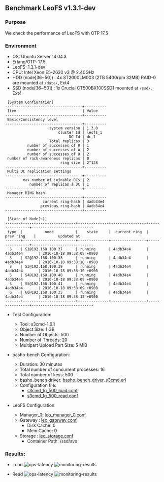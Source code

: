 ## Benchmark LeoFS v1.3.1-dev

### Purpose
We check the performance of LeoFS with OTP 17.5

### Environment

* OS: Ubuntu Server 14.04.3
* Erlang/OTP: 17.5
* LeoFS: 1.3.1-dev
* CPU: Intel Xeon E5-2630 v3 @ 2.40GHz
* HDD (node[36~50]) : 4x ST2000LM003 (2TB 5400rpm 32MB) RAID-0 are mounted at `/data/`, Ext4
* SSD (node[36~50]) : 1x Crucial CT500BX100SSD1 mounted at `/ssd/`, Ext4

```
 [System Confiuration]
-----------------------------------+----------
 Item                              | Value
-----------------------------------+----------
 Basic/Consistency level
-----------------------------------+----------
                    system version | 1.3.0
                        cluster Id | leofs_1
                             DC Id | dc_1
                    Total replicas | 3
          number of successes of R | 1
          number of successes of W | 2
          number of successes of D | 2
 number of rack-awareness replicas | 0
                         ring size | 2^128
-----------------------------------+----------
 Multi DC replication settings
-----------------------------------+----------
        max number of joinable DCs | 2
           number of replicas a DC | 1
-----------------------------------+----------
 Manager RING hash
-----------------------------------+----------
                 current ring-hash | 4adb34e4
                previous ring-hash | 4adb34e4
-----------------------------------+----------

 [State of Node(s)]
-------+------------------------+--------------+----------------+----------------+----------------------------
 type  |          node          |    state     |  current ring  |   prev ring    |          updated at
-------+------------------------+--------------+----------------+----------------+----------------------------
  S    | S1@192.168.100.37      | running      | 4adb34e4       | 4adb34e4       | 2016-10-18 09:38:09 +0900
  S    | S2@192.168.100.38      | running      | 4adb34e4       | 4adb34e4       | 2016-10-18 09:38:10 +0900
  S    | S3@192.168.100.39      | running      | 4adb34e4       | 4adb34e4       | 2016-10-18 09:38:10 +0900
  S    | S4@192.168.100.40      | running      | 4adb34e4       | 4adb34e4       | 2016-10-18 09:38:09 +0900
  S    | S5@192.168.100.41      | running      | 4adb34e4       | 4adb34e4       | 2016-10-18 09:38:09 +0900
  G    | G0@192.168.100.35      | running      | 4adb34e4       | 4adb34e4       | 2016-10-18 09:38:12 +0900
-------+------------------------+--------------+----------------+----------------+----------------------------

```

* Test Configuration:
    * Tool: s3cmd-1.6.1
    * Object Size: 1 GB
    * Number of Objects: 500
    * Number of Threads: 20
    * Multipart Upload Part Size: 5 MiB

* basho-bench Configuration:
    * Duration: 30 minutes
    * Total number of concurrent processes: 16
    * Total number of keys: 500
    * basho_bench driver: [basho_bench_driver_s3cmd.erl](https://github.com/leo-project/basho_bench/blob/s3cmd/src/basho_bench_driver_s3cmd.erl)
    * Configuration file: 
        * [s3cmd_1g_500_load.conf](load/s3cmd_1g_500_load.conf)
        * [s3cmd_1g_500_read.conf](read_seq/s3cmd_1g_500_read.conf)

* LeoFS Configuration:
    * Manager_0: [leo_manager_0.conf](conf/G0/leo_manager.conf)
    * Gateway  : [leo_gateway.conf](conf/G0/leo_gateway.conf)
        * Disk Cache: 0
        * Mem Cache:  0
    * Storage  : [leo_storage.conf](conf/S0/leo_storage.conf)
        * Container Path: /ssd/avs

### Results:
* Load
    ![ops-latency](load/summary.png)
    ![monitoring-results](grafana_load.png)

* Read
    ![ops-latency](read/summary.png)
    ![monitoring-results](grafana_read.png)
